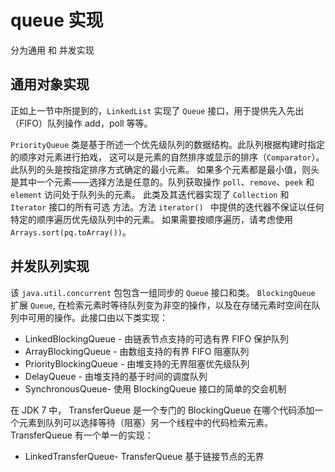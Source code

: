 # queue 实现

分为通用 和 并发实现

## 通用对象实现
正如上一节中所提到的，`LinkedList` 实现了 `Queue` 接口，用于提供先入先出（FIFO）队列操作 add，poll 等等。

`PriorityQueue` 类是基于所述一个优先级队列的数据结构。此队列根据构建时指定的顺序对元素进行拍戏，
这可以是元素的自然排序或显示的排序（`Comparator`）。此队列的头是按指定排序方式确定的最小元素。
如果多个元素都是最小值，则头是其中一个元素——选择方法是任意的。队列获取操作 `poll`、`remove`、`peek` 和 `element` 访问处于队列头的元素。
此类及其迭代器实现了 `Collection` 和 `Iterator` 接口的所有可选 方法。方法 `iterator() ` 中提供的迭代器不保证以任何特定的顺序遍历优先级队列中的元素。
如果需要按顺序遍历，请考虑使用  `Arrays.sort(pq.toArray())`。


## 并发队列实现

该 `java.util.concurrent` 包包含一组同步的 `Queue` 接口和类。 `BlockingQueue` 扩展 `Queue`,
在检索元素时等待队列变为非空的操作，以及在存储元素时空间在队列中可用的操作。此接口由以下类实现：

* LinkedBlockingQueue - 由链表节点支持的可选有界 FIFO 保护队列
* ArrayBlockingQueue - 由数组支持的有界 FIFO 阻塞队列
* PriorityBlockingQueue - 由堆支持的无界阻塞优先级队列
* DelayQueue - 由堆支持的基于时间的调度队列
* SynchronousQueue- 使用 BlockingQueue 接口的简单的交会机制

在 JDK 7 中， TransferQueue 是一个专门的 BlockingQueue 在哪个代码添加一个元素到队列可以选择等待（阻塞）另一个线程中的代码检索元素。
TransferQueue 有一个单一的实现：

* LinkedTransferQueue- TransferQueue 基于链接节点的无界
